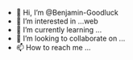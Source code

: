 - 👋 Hi, I’m @Benjamin-Goodluck
- 👀 I’m interested in ...web
- 🌱 I’m currently learning ...
- 💞️ I’m looking to collaborate on ...
- 📫 How to reach me ...

<!---
Benjamin-Goodluck/Benjamin-Goodluck is a ✨ special ✨ repository because its `README.md` (this file) appears on your GitHub profile.
You can click the Preview link to take a look at your changes.
--->
